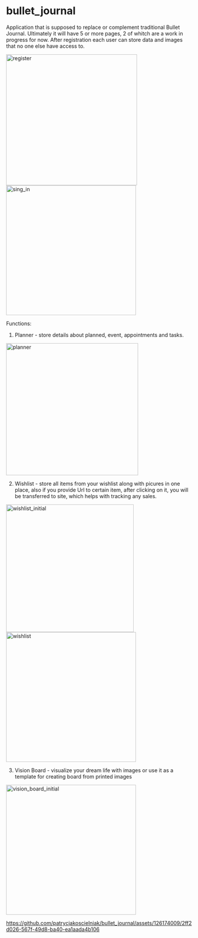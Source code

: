 # bullet_journal

Application that is supposed to replace or complement traditional Bullet Journal. Ultimately it will have 5 or more pages, 2 of whitch are a work in progress for now. After registration each user can store data and images that no one else have access to.

<img width="355" alt="register" src="https://github.com/patrycjakoscielniak/bullet_journal/assets/126174009/6b6751c1-1cd6-4614-b4ad-baa9623cb67e">
<img width="352" alt="sing_in" src="https://github.com/patrycjakoscielniak/bullet_journal/assets/126174009/89dfa868-78df-4693-9794-ceda6956bbf8">

Functions:
1. Planner - store details about planned, event, appointments and tasks.

<img width="358" alt="planner" src="https://github.com/patrycjakoscielniak/bullet_journal/assets/126174009/786c8b31-afa9-497d-aac1-5e35e9da0d3d">

2. Wishlist - store all items from your wishlist along with picures in one place, also if you provide Url to certain item, after clicking on it, you will be transferred to site, which helps with tracking any sales.

<img width="346" alt="wishlist_initial" src="https://github.com/patrycjakoscielniak/bullet_journal/assets/126174009/389910ae-d246-4249-b2f9-3f15e9287d4c">
<img width="352" alt="wishlist" src="https://github.com/patrycjakoscielniak/bullet_journal/assets/126174009/0ff5df28-1706-4507-8ef7-3a2ac8dab210">

3. Vision Board - visualize your dream life with images or use it as a template for creating board from printed images

<img width="352" alt="vision_board_initial" src="https://github.com/patrycjakoscielniak/bullet_journal/assets/126174009/2c8aedd8-8369-4e30-9a5e-901e0d8a3010">

https://github.com/patrycjakoscielniak/bullet_journal/assets/126174009/2ff2d026-567f-49d8-ba40-ea1aada4b106



